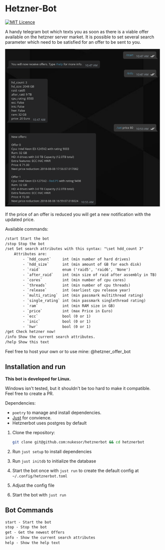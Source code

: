# Hetzner-Bot

[![MIT Licence](https://img.shields.io/badge/license-MIT-success.svg)](https://github.com/Nukesor/pollbot/blob/master/LICENSE.md)

A handy telegram bot which texts you as soon as there is a viable offer available on the hetzner server market.
It is possible to set several search parameter which need to be satisfied for an offer to be sent to you.

<p align="center">
    <img src="https://raw.githubusercontent.com/Nukesor/images/master/hetzner_bot_reply.png">
</p>

If the price of an offer is reduced you will get a new notification with the updated price.

Available commands:

```txt
/start Start the bot
/stop Stop the bot
/set Set search attributes with this syntax: "\set hdd_count 3"
    Attributes are:
        - `hdd_count`     int (min number of hard drives)
        - `hdd_size`      int (min amount of GB for each disk)
        - `raid`          enum ('raid5', 'raid6', 'None')
        - `after_raid`    int (min size of raid after assembly in TB)
        - `cores`         int (min number of cpu cores)
        - `threads`       int (min number of cpu threads)
        - `release`       int (earliest cpu release year)
        - `multi_rating`  int (min passmark multithread rating)
        - `single_rating` int (min passmark singlethread rating)
        - `ram`           int (min RAM size in GB)
        - `price`         int (max Price in Euro)
        - `ecc`           bool (0 or 1)
        - `inic`          bool (0 or 1)
        - `hwr`           bool (0 or 1)
/get Check hetzner now!
/info Show the current search attributes.
/help Show this text
```

Feel free to host your own or to use mine: @hetzner_offer_bot

## Installation and run

**This bot is developed for Linux.**

Windows isn't tested, but it shouldn't be too hard to make it compatible. Feel free to create a PR.

Dependencies:

- `poetry` to manage and install dependencies.
- [Just](https://github.com/casey/just) for convience.
- Hetznerbot uses postgres by default

1. Clone the repository:

    ```sh
    git clone git@github.com:nukesor/hetznerbot && cd hetznerbot
    ```
1. Run `just setup` to install dependencies
1. Run `just initdb` to initialize the database
1. Start the bot once with `just run` to create the default config at `~/.config/hetznerbot.toml`
1. Adjust the config file
1. Start the bot with `just run`

## Bot Commands

```txt
start - Start the bot
stop - Stop the bot
get - Get the newest Offers
info - Show the current search attributes
help - Show the help text
```
